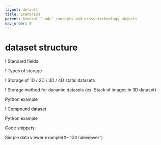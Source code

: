 ```yaml
---
layout: default
title: Scenarios
parent: General ‘.nde’ concepts and cross-technology objects 
nav_order: 8 
---
```


# dataset structure 

! Standard fields 

! Types of storage 

! Storage of 1D / 2D / 3D / 4D static datasets 

! Storage method for dynamic datasets (ex. Stack of images in 3D dataset) 

Python example 

! Compound dataset 

Python example 

Code snippets; 

Simple data viewer example(X- “Git ndeviewer”) 